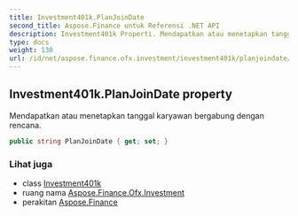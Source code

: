 ```yaml
---
title: Investment401k.PlanJoinDate
second_title: Aspose.Finance untuk Referensi .NET API
description: Investment401k Properti. Mendapatkan atau menetapkan tanggal karyawan bergabung dengan rencana.
type: docs
weight: 130
url: /id/net/aspose.finance.ofx.investment/investment401k/planjoindate/
---
```

## Investment401k.PlanJoinDate property

Mendapatkan atau menetapkan tanggal karyawan bergabung dengan rencana.

```csharp
public string PlanJoinDate { get; set; }
```

### Lihat juga

* class [Investment401k](../)
* ruang nama [Aspose.Finance.Ofx.Investment](../../investment401k/)
* perakitan [Aspose.Finance](../../../)


